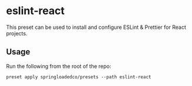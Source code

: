 # eslint-react

This preset can be used to install and configure ESLint & Prettier for React projects.

## Usage

Run the following from the root of the repo:

```
preset apply springloadedco/presets --path eslint-react
```
